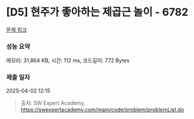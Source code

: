 # [D5] 현주가 좋아하는 제곱근 놀이 - 6782 

[문제 링크](https://swexpertacademy.com/main/code/problem/problemDetail.do?contestProbId=AWgqsAlKr9sDFAW0) 

### 성능 요약

메모리: 31,864 KB, 시간: 112 ms, 코드길이: 772 Bytes

### 제출 일자

2025-04-02 12:15



> 출처: SW Expert Academy, https://swexpertacademy.com/main/code/problem/problemList.do
